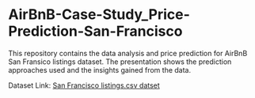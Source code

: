 # AirBnB-Case-Study_Price-Prediction-San-Francisco

This repository contains the data analysis and price prediction for AirBnB San Fransico listings dataset. The presentation shows the prediction approaches used and the insights gained from the data.

Dataset Link: [San Francisco listings.csv datset](http://insideairbnb.com/get-the-data)
